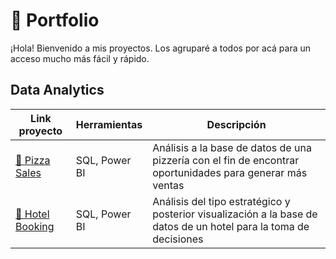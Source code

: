 # 📍 Portfolio
¡Hola! Bienvenido a mis proyectos. Los agruparé a todos por acá para un acceso mucho más fácil y rápido.

## Data Analytics
| Link proyecto | Herramientas | Descripción | 
|---------------|--------------|-------------|
|[🍕 Pizza Sales](https://github.com/marina-95/Pizza-Sales-Analysis)  | SQL, Power BI | Análisis a la base de datos de una pizzería con el fin de encontrar oportunidades para generar más ventas |
|[🏢 Hotel Booking](https://github.com/marina-95/Booking-Hotel-Analysis)  | SQL, Power BI | Análisis del tipo estratégico y posterior visualización a la base de datos de un hotel para la toma de decisiones |
